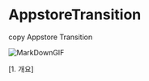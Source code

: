 # AppstoreTransition
copy Appstore Transition


![MarkDownGIF](https://user-images.githubusercontent.com/36326157/122566979-1fef4600-d083-11eb-9e89-d05a69447eac.gif)

[1. 개요]

  
  
  
  
<br>
<br>
<br>
<br>
<br>
<br>
<br>
  <br>
<br>
<br>
<br>
<br>
<br>
<br><br>
<br>
<br>
<br>
<br>
<br>
<br>
  
 

